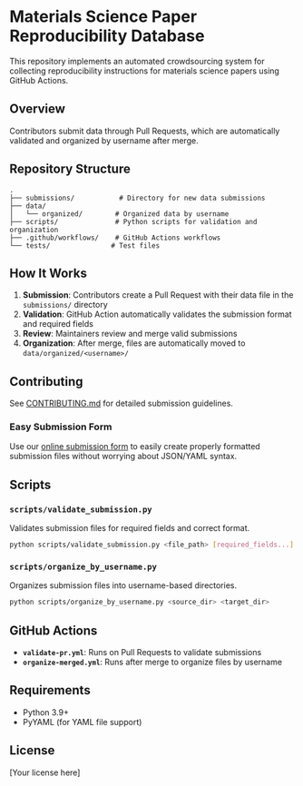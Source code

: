 # Materials Science Paper Reproducibility Database

This repository implements an automated crowdsourcing system for collecting reproducibility instructions for materials science papers using GitHub Actions.

## Overview

Contributors submit data through Pull Requests, which are automatically validated and organized by username after merge.

## Repository Structure

```
.
├── submissions/           # Directory for new data submissions
├── data/
│   └── organized/        # Organized data by username
├── scripts/              # Python scripts for validation and organization
├── .github/workflows/    # GitHub Actions workflows
└── tests/               # Test files
```

## How It Works

1. **Submission**: Contributors create a Pull Request with their data file in the `submissions/` directory
2. **Validation**: GitHub Action automatically validates the submission format and required fields
3. **Review**: Maintainers review and merge valid submissions
4. **Organization**: After merge, files are automatically moved to `data/organized/<username>/`

## Contributing

See [CONTRIBUTING.md](CONTRIBUTING.md) for detailed submission guidelines.

### Easy Submission Form

Use our [online submission form](https://YOUR_USERNAME.github.io/mat-data/) to easily create properly formatted submission files without worrying about JSON/YAML syntax.

## Scripts

### `scripts/validate_submission.py`

Validates submission files for required fields and correct format.

```bash
python scripts/validate_submission.py <file_path> [required_fields...]
```

### `scripts/organize_by_username.py`

Organizes submission files into username-based directories.

```bash
python scripts/organize_by_username.py <source_dir> <target_dir>
```

## GitHub Actions

- **`validate-pr.yml`**: Runs on Pull Requests to validate submissions
- **`organize-merged.yml`**: Runs after merge to organize files by username

## Requirements

- Python 3.9+
- PyYAML (for YAML file support)

## License

[Your license here]